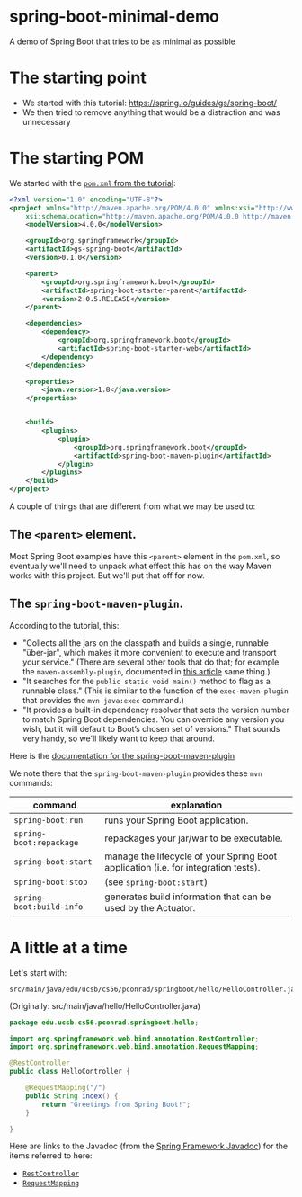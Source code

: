 # spring-boot-minimal-demo
A demo of Spring Boot that tries to be as minimal as possible


# The starting point

* We started with this tutorial: <https://spring.io/guides/gs/spring-boot/>
* We then tried to remove anything that would be a distraction and was unnecessary


# The starting POM

We started with the [`pom.xml` from the tutorial](https://spring.io/guides/gs/spring-boot/#use-maven):

```xml
<?xml version="1.0" encoding="UTF-8"?>
<project xmlns="http://maven.apache.org/POM/4.0.0" xmlns:xsi="http://www.w3.org/2001/XMLSchema-instance"
    xsi:schemaLocation="http://maven.apache.org/POM/4.0.0 http://maven.apache.org/xsd/maven-4.0.0.xsd">
    <modelVersion>4.0.0</modelVersion>

    <groupId>org.springframework</groupId>
    <artifactId>gs-spring-boot</artifactId>
    <version>0.1.0</version>

    <parent>
        <groupId>org.springframework.boot</groupId>
        <artifactId>spring-boot-starter-parent</artifactId>
        <version>2.0.5.RELEASE</version>
    </parent>

    <dependencies>
        <dependency>
            <groupId>org.springframework.boot</groupId>
            <artifactId>spring-boot-starter-web</artifactId>
        </dependency>
    </dependencies>

    <properties>
        <java.version>1.8</java.version>
    </properties>


    <build>
        <plugins>
            <plugin>
                <groupId>org.springframework.boot</groupId>
                <artifactId>spring-boot-maven-plugin</artifactId>
            </plugin>
        </plugins>
    </build>
</project>
```

A couple of things that are different from what we may be used to:

## The `<parent>` element.  

Most Spring Boot examples have this  `<parent>` element in the `pom.xml`, so eventually we'll need to unpack what effect this has on the way Maven works with this project.  But we'll put that off for now.

## The `spring-boot-maven-plugin`.   

According to the tutorial, this:
* "Collects all the jars on the classpath and builds a single, runnable "über-jar", which makes it more convenient to execute and transport your service."  (There are several other tools that do that; for example the `maven-assembly-plugin`, documented in [this article](https://www.baeldung.com/executable-jar-with-maven) same thing.)
* "It searches for the `public static void main()` method to flag as a runnable class."  (This is similar to the function of the `exec-maven-plugin` that provides the `mvn java:exec` command.)
* "It provides a built-in dependency resolver that sets the version number to match Spring Boot dependencies. You can override any version you wish, but it will default to Boot’s chosen set of versions."   That sounds very handy, so we'll likely want to keep that around.  

Here is the [documentation for the spring-boot-maven-plugin](https://docs.spring.io/spring-boot/docs/2.1.0.RELEASE/maven-plugin/)

We note there that the `spring-boot-maven-plugin` provides these `mvn` commands:

| command                | explanation |
|------------------------|-------------|
|`spring-boot:run`       | runs your Spring Boot application.|
|`spring-boot:repackage` | repackages your jar/war to be executable.|
|`spring-boot:start`     | manage the lifecycle of your Spring Boot application (i.e. for integration tests).|
|`spring-boot:stop`      | (see `spring-boot:start`) |
|`spring-boot:build-info`| generates build information that can be used by the Actuator.|


# A little at a time

Let's start with:

```
src/main/java/edu/ucsb/cs56/pconrad/springboot/hello/HelloController.java
```

(Originally: src/main/java/hello/HelloController.java)

```java
package edu.ucsb.cs56.pconrad.springboot.hello;

import org.springframework.web.bind.annotation.RestController;
import org.springframework.web.bind.annotation.RequestMapping;

@RestController
public class HelloController {

    @RequestMapping("/")
    public String index() {
        return "Greetings from Spring Boot!";
    }

}
```

Here are links to the Javadoc (from the [Spring Framework Javadoc](https://docs.spring.io/spring-framework/docs/current/javadoc-api/index.html?overview-summary.html)) for the items referred to here:
* [`RestController`](https://docs.spring.io/spring-framework/docs/current/javadoc-api/org/springf)
* [`RequestMapping`](https://docs.spring.io/spring-framework/docs/current/javadoc-api/org/springframework/web/bind/annotation/RequestMapping.html)

